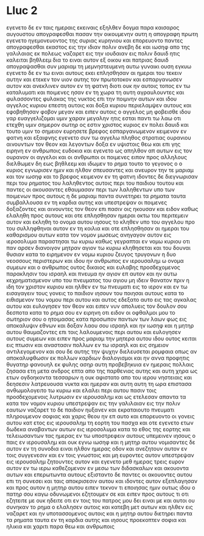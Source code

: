 # Lluc 2
εγενετο δε εν ταις ημεραις εκειναις εξηλθεν δογμα παρα καισαρος αυγουστου απογραφεσθαι πασαν την οικουμενην
αυτη η απογραφη πρωτη εγενετο ηγεμονευοντος της συριας κυρηνιου
και επορευοντο παντες απογραφεσθαι εκαστος εις την ιδιαν πολιν
ανεβη δε και ιωσηφ απο της γαλιλαιας εκ πολεως ναζαρετ εις την ιουδαιαν εις πολιν δαυιδ ητις καλειται βηθλεεμ δια το ειναι αυτον εξ οικου και πατριας δαυιδ
απογραψασθαι συν μαριαμ τη μεμνηστευμενη αυτω γυναικι ουση εγκυω
εγενετο δε εν τω ειναι αυτους εκει επλησθησαν αι ημεραι του τεκειν αυτην
και ετεκεν τον υιον αυτης τον πρωτοτοκον και εσπαργανωσεν αυτον και ανεκλινεν αυτον εν τη φατνη διοτι ουκ ην αυτοις τοπος εν τω καταλυματι
και ποιμενες ησαν εν τη χωρα τη αυτη αγραυλουντες και φυλασσοντες φυλακας της νυκτος επι την ποιμνην αυτων
και ιδου αγγελος κυριου επεστη αυτοις και δοξα κυριου περιελαμψεν αυτους και εφοβηθησαν φοβον μεγαν
και ειπεν αυτοις ο αγγελος μη φοβεισθε ιδου γαρ ευαγγελιζομαι υμιν χαραν μεγαλην ητις εσται παντι τω λαω
οτι ετεχθη υμιν σημερον σωτηρ ος εστιν χριστος κυριος εν πολει δαυιδ
και τουτο υμιν το σημειον ευρησετε βρεφος εσπαργανωμενον κειμενον εν φατνη
και εξαιφνης εγενετο συν τω αγγελω πληθος στρατιας ουρανιου αινουντων τον θεον και λεγοντων
δοξα εν υψιστοις θεω και επι γης ειρηνη εν ανθρωποις ευδοκια
και εγενετο ως απηλθον απ αυτων εις τον ουρανον οι αγγελοι και οι ανθρωποι οι ποιμενες ειπον προς αλληλους διελθωμεν δη εως βηθλεεμ και ιδωμεν το ρημα τουτο το γεγονος ο ο κυριος εγνωρισεν ημιν
και ηλθον σπευσαντες και ανευρον την τε μαριαμ και τον ιωσηφ και το βρεφος κειμενον εν τη φατνη
ιδοντες δε διεγνωρισαν περι του ρηματος του λαληθεντος αυτοις περι του παιδιου τουτου
και παντες οι ακουσαντες εθαυμασαν περι των λαληθεντων υπο των ποιμενων προς αυτους
η δε μαριαμ παντα συνετηρει τα ρηματα ταυτα συμβαλλουσα εν τη καρδια αυτης
και υπεστρεψαν οι ποιμενες δοξαζοντες και αινουντες τον θεον επι πασιν οις ηκουσαν και ειδον καθως ελαληθη προς αυτους
και οτε επλησθησαν ημεραι οκτω του περιτεμειν αυτον και εκληθη το ονομα αυτου ιησους το κληθεν υπο του αγγελου προ του συλληφθηναι αυτον εν τη κοιλια
και οτε επλησθησαν αι ημεραι του καθαρισμου αυτων κατα τον νομον μωσεως ανηγαγον αυτον εις ιεροσολυμα παραστησαι τω κυριω
καθως γεγραπται εν νομω κυριου οτι παν αρσεν διανοιγον μητραν αγιον τω κυριω κληθησεται
και του δουναι θυσιαν κατα το ειρημενον εν νομω κυριου ζευγος τρυγονων η δυο νεοσσους περιστερων
και ιδου ην ανθρωπος εν ιερουσαλημ ω ονομα συμεων και ο ανθρωπος ουτος δικαιος και ευλαβης προσδεχομενος παρακλησιν του ισραηλ και πνευμα ην αγιον επ αυτον
και ην αυτω κεχρηματισμενον υπο του πνευματος του αγιου μη ιδειν θανατον πριν η ιδη τον χριστον κυριου
και ηλθεν εν τω πνευματι εις το ιερον και εν τω εισαγαγειν τους γονεις το παιδιον ιησουν του ποιησαι αυτους κατα το ειθισμενον του νομου περι αυτου
και αυτος εδεξατο αυτο εις τας αγκαλας αυτου και ευλογησεν τον θεον και ειπεν
νυν απολυεις τον δουλον σου δεσποτα κατα το ρημα σου εν ειρηνη
οτι ειδον οι οφθαλμοι μου το σωτηριον σου
ο ητοιμασας κατα προσωπον παντων των λαων
φως εις αποκαλυψιν εθνων και δοξαν λαου σου ισραηλ
και ην ιωσηφ και η μητηρ αυτου θαυμαζοντες επι τοις λαλουμενοις περι αυτου
και ευλογησεν αυτους συμεων και ειπεν προς μαριαμ την μητερα αυτου ιδου ουτος κειται εις πτωσιν και αναστασιν πολλων εν τω ισραηλ και εις σημειον αντιλεγομενον
και σου δε αυτης την ψυχην διελευσεται ρομφαια οπως αν αποκαλυφθωσιν εκ πολλων καρδιων διαλογισμοι
και ην αννα προφητις θυγατηρ φανουηλ εκ φυλης ασηρ αυτη προβεβηκυια εν ημεραις πολλαις ζησασα ετη μετα ανδρος επτα απο της παρθενιας αυτης
και αυτη χηρα ως ετων ογδοηκοντα τεσσαρων η ουκ αφιστατο απο του ιερου νηστειαις και δεησεσιν λατρευουσα νυκτα και ημεραν
και αυτη αυτη τη ωρα επιστασα ανθωμολογειτο τω κυριω και ελαλει περι αυτου πασιν τοις προσδεχομενοις λυτρωσιν εν ιερουσαλημ
και ως ετελεσαν απαντα τα κατα τον νομον κυριου υπεστρεψαν εις την γαλιλαιαν εις την πολιν εαυτων ναζαρετ
το δε παιδιον ηυξανεν και εκραταιουτο πνευματι πληρουμενον σοφιας και χαρις θεου ην επ αυτο
και επορευοντο οι γονεις αυτου κατ ετος εις ιερουσαλημ τη εορτη του πασχα
και οτε εγενετο ετων δωδεκα αναβαντων αυτων εις ιεροσολυμα κατα το εθος της εορτης
και τελειωσαντων τας ημερας εν τω υποστρεφειν αυτους υπεμεινεν ιησους ο παις εν ιερουσαλημ και ουκ εγνω ιωσηφ και η μητηρ αυτου
νομισαντες δε αυτον εν τη συνοδια ειναι ηλθον ημερας οδον και ανεζητουν αυτον εν τοις συγγενεσιν και εν τοις γνωστοις
και μη ευροντες αυτον υπεστρεψαν εις ιερουσαλημ ζητουντες αυτον
και εγενετο μεθ ημερας τρεις ευρον αυτον εν τω ιερω καθεζομενον εν μεσω των διδασκαλων και ακουοντα αυτων και επερωτωντα αυτους
εξισταντο δε παντες οι ακουοντες αυτου επι τη συνεσει και ταις αποκρισεσιν αυτου
και ιδοντες αυτον εξεπλαγησαν και προς αυτον η μητηρ αυτου ειπεν τεκνον τι εποιησας ημιν ουτως ιδου ο πατηρ σου καγω οδυνωμενοι εζητουμεν σε
και ειπεν προς αυτους τι οτι εζητειτε με ουκ ηδειτε οτι εν τοις του πατρος μου δει ειναι με
και αυτοι ου συνηκαν το ρημα ο ελαλησεν αυτοις
και κατεβη μετ αυτων και ηλθεν εις ναζαρετ και ην υποτασσομενος αυτοις και η μητηρ αυτου διετηρει παντα τα ρηματα ταυτα εν τη καρδια αυτης
και ιησους προεκοπτεν σοφια και ηλικια και χαριτι παρα θεω και ανθρωποις
